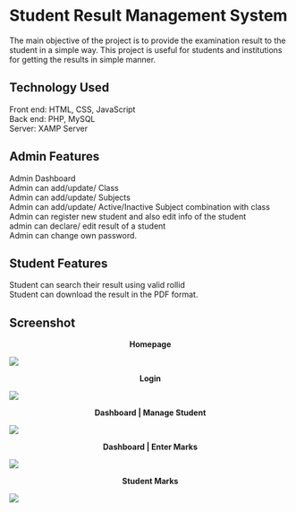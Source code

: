 #  Student Result Management System

The main objective of the project is to provide the examination result to the student in a simple way.
This project is useful for students and institutions for getting the results in simple manner.

## Technology Used

Front end: HTML, CSS, JavaScript <br/>
Back end: PHP, MySQL  <br/>
Server: XAMP Server

## Admin Features

Admin Dashboard <br/>
Admin can add/update/ Class <br/>
Admin can add/update/ Subjects  <br/>
Admin can add/update/ Active/Inactive Subject combination with class  <br/>
Admin can register new student and also edit info of the student  <br/>
admin can declare/ edit  result of a student  <br/>
Admin can change own password.

## Student Features

Student can search their result using valid rollid <br/>
Student can download the result in the PDF format.

## Screenshot

<p align="center"><b>Homepage</b></p>
<img src="https://github.com/Govind155/Student-Result-Management-System/blob/master/images/screenshot01.PNG">

<p align="center"><b>Login</b></p>
<img src="https://github.com/Govind155/Student-Result-Management-System/blob/master/images/screenshot02.PNG">

<p align="center"><b>Dashboard | Manage Student </b></p>
<img src="https://github.com/Govind155/Student-Result-Management-System/blob/master/images/screenshot03.PNG">

<p align="center"><b>Dashboard | Enter Marks</b></p>
<img src="https://github.com/Govind155/Student-Result-Management-System/blob/master/images/screenshot04.PNG">

<p align="center"><b>Student Marks</b></p>
<img src="https://github.com/Govind155/Student-Result-Management-System/blob/master/images/screenshot05.PNG">

 

 

 

 


 

